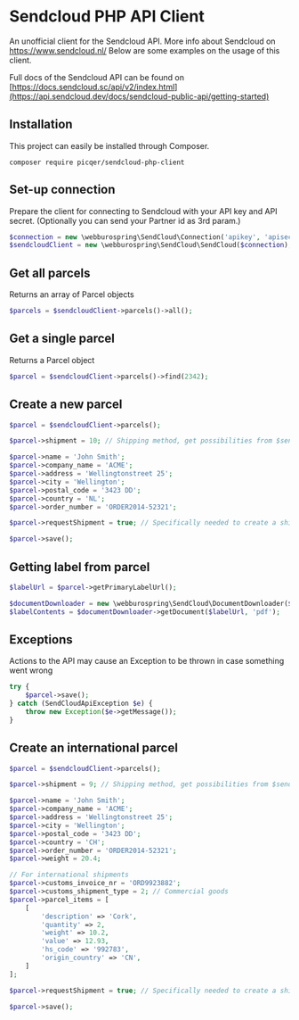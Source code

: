 Sendcloud PHP API Client
==========
An unofficial client for the Sendcloud API. More info about Sendcloud on https://www.sendcloud.nl/ Below are some examples on the usage of this client.

Full docs of the Sendcloud API can be found on [https://docs.sendcloud.sc/api/v2/index.html](https://api.sendcloud.dev/docs/sendcloud-public-api/getting-started)

## Installation
This project can easily be installed through Composer.

```
composer require picqer/sendcloud-php-client
```

## Set-up connection
Prepare the client for connecting to Sendcloud with your API key and API secret. (Optionally you can send your Partner id as 3rd param.)
```php
$connection = new \webburospring\SendCloud\Connection('apikey', 'apisecret');
$sendcloudClient = new \webburospring\SendCloud\SendCloud($connection);
```

## Get all parcels
Returns an array of Parcel objects
```php
$parcels = $sendcloudClient->parcels()->all();
```

## Get a single parcel
Returns a Parcel object
```php
$parcel = $sendcloudClient->parcels()->find(2342);
```

## Create a new parcel
```php
$parcel = $sendcloudClient->parcels();

$parcel->shipment = 10; // Shipping method, get possibilities from $sendCloud->shippingMethods()->all()

$parcel->name = 'John Smith';
$parcel->company_name = 'ACME';
$parcel->address = 'Wellingtonstreet 25';
$parcel->city = 'Wellington';
$parcel->postal_code = '3423 DD';
$parcel->country = 'NL';
$parcel->order_number = 'ORDER2014-52321';

$parcel->requestShipment = true; // Specifically needed to create a shipment after adding the parcel

$parcel->save();
```

## Getting label from parcel
```php
$labelUrl = $parcel->getPrimaryLabelUrl();

$documentDownloader = new \webburospring\SendCloud\DocumentDownloader($connection);
$labelContents = $documentDownloader->getDocument($labelUrl, 'pdf');
```

## Exceptions
Actions to the API may cause an Exception to be thrown in case something went wrong
```php
try {
    $parcel->save();
} catch (SendCloudApiException $e) {
    throw new Exception($e->getMessage());
}
```

## Create an international parcel
```php
$parcel = $sendcloudClient->parcels();

$parcel->shipment = 9; // Shipping method, get possibilities from $sendCloud->shippingMethods()->all()

$parcel->name = 'John Smith';
$parcel->company_name = 'ACME';
$parcel->address = 'Wellingtonstreet 25';
$parcel->city = 'Wellington';
$parcel->postal_code = '3423 DD';
$parcel->country = 'CH';
$parcel->order_number = 'ORDER2014-52321';
$parcel->weight = 20.4;

// For international shipments
$parcel->customs_invoice_nr = 'ORD9923882';
$parcel->customs_shipment_type = 2; // Commercial goods
$parcel->parcel_items = [
    [
        'description' => 'Cork',
        'quantity' => 2,
        'weight' => 10.2,
        'value' => 12.93,
        'hs_code' => '992783',
        'origin_country' => 'CN',
    ]
];

$parcel->requestShipment = true; // Specifically needed to create a shipment after adding the parcel

$parcel->save();
```
